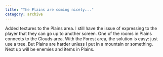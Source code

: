 ```yaml
---
title: "The Plains are coming nicely..."
category: archive
---
```

Added textures to the Plains area. I still have the issue of expressing to the player that they can go up to another screen. One of the rooms in Plains connects to the Clouds area. With the Forest area, the solution is easy: just use a tree. But Plains are harder unless I put in a mountain or something. Next up will be enemies and items in Plains.